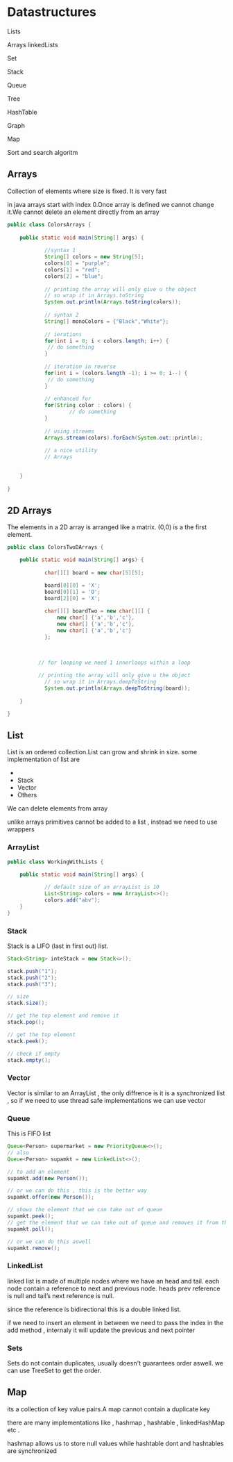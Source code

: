 # Datastructures

Lists

Arrays
linkedLists

Set

Stack

Queue

Tree

HashTable

Graph

Map

Sort and search algoritm

## Arrays

Collection of elements where size is fixed. It is very fast

in java arrays start with index 0.Once array is defined we cannot change it.We cannot delete an element directly from an array

```java
public class ColorsArrays {
	
	public static void main(String[] args) {
			
			//syntax 1
			String[] colors = new String[5];
			colors[0] = "purple";
			colors[1] = "red";
			colors[2] = "blue";
			
			// printing the array will only give u the object
			// so wrap it in Arrays.toString
			System.out.println(Arrays.toString(colors));
			
			// syntax 2 
			String[] monoColors = {"Black","White"};
			
			// ierations
			for(int i = 0; i < colors.length; i++) {
			 // do something
			}
			
			// iteration in reverse
			for(int i = (colors.length -1); i >= 0; i--) {
			 // do something
			}
			
			// enhanced for
			for(String color : colors) {
					// do something
			}
			
			// using streams
			Arrays.stream(colors).forEach(System.out::println);
			
			// a nice utility
			// Arrays

			
	}
	
}
```

## 2D Arrays

The elements in a 2D array is arranged like a matrix. (0,0) is a the first element.

```java
public class ColorsTwoDArrays {

	public static void main(String[] args) {
	
			char[][] board = new char[5][5];

			board[0][0] = 'X';
			board[0][1] = 'O';
			board[2][0] = 'X';
			
			char[][] boardTwo = new char[][] {
				new char[] {'a','b','c'},
				new char[] {'a','b','c'},
				new char[] {'a','b','c'}
			};

			
		
		  // for looping we need 1 innerloops within a loop
		
		  // printing the array will only give u the object
			// so wrap it in Arrays.deepToString
			System.out.println(Arrays.deepToString(board));
		
	}

}
```

## List

List is an ordered collection.List can grow and shrink in size. some implementation of list are 

- 
- Stack
- Vector
- Others

We can delete elements from array

unlike arrays primitives cannot be added to a list , instead we need to use wrappers

### ArrayList

```java
public class WorkingWithLists {

	public static void main(String[] args) {
			
			// default size of an arrayList is 10
			List<String> colors = new ArrayList<>();
			colors.add("abv");
	}
}
```

### Stack

Stack is a LIFO (last in first out) list.

```java
Stack<String> inteStack = new Stack<>();

stack.push("1");
stack.push("2");
stack.push("3");

// size
stack.size();

// get the top element and remove it 
stack.pop();

// get the top element
stack.peek();

// check if empty
stack.empty();
```

### Vector

Vector is similar to an ArrayList , the only diffrence is it is a synchronized list , so if we need to use thread safe implementations we can use vector

### Queue

This is FIFO list

```java
Queue<Person> supermarket = new PriorityQueue<>();
// also 
Queue<Person> supamkt = new LinkedList<>();

// to add an element
supamkt.add(new Person());

// or we can do this , this is the better way
supamkt.offer(new Person());

// shows the element that we can take out of queue
supamkt.peek();
// get the element that we can take out of queue and removes it from the list
supamkt.poll();

// or we can do this aswell
supamkt.remove();
```

### LinkedList

linked list is made of multiple nodes where we have an head and tail. each node contain a reference to next and previous node. heads prev reference is null and tail’s next reference is null.

since the reference is bidirectional this is a double linked list.

if we need to insert an element  in between we need to pass the index in the add method , internaly it will update the previous and next pointer

### Sets

Sets do not contain duplicates, usually doesn't guarantees order aswell. we can use TreeSet to get the order.

## Map

its a collection of key value pairs.A map cannot contain a duplicate key

there are many implementations like , hashmap , hashtable , linkedHashMap etc .

hashmap allows us to store null values while hashtable dont and hashtables are synchronized